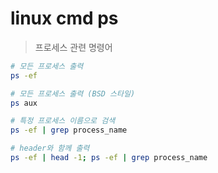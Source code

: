 # linux cmd ps

> 프로세스 관련 명령어

```sh
# 모든 프로세스 출력
ps -ef

# 모든 프로세스 출력 (BSD 스타일)
ps aux

# 특정 프로세스 이름으로 검색
ps -ef | grep process_name

# header와 함께 출력
ps -ef | head -1; ps -ef | grep process_name
```
